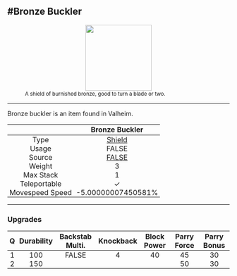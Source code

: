 <meta property="og:title" content="Bronze Buckler - MoreValheim" /><meta property="og:type" content="website" /><meta property="og:image" content="/assets/bronze_buckler.png" /><meta property="og:description" content="Bronze Buckler is an item found in Valheim." /><meta name="theme-color" content="#546D78"><meta name="twitter:card" content="summary_large_image">
#Bronze Buckler
-------------
<style>img {width:20px;}.tb {width:150px;display: block;margin-left: auto;margin-right: auto;}</style>

<style>.md-typeset table:not([class]) th:not([align]) {min-width:unset!important;}</style>
<style>td{padding:0em 0.3em!important;text-align:center!important;border-left:.05rem solid var(--md-default-fg-color--lightest)}</style>

<style>th{padding:0.1em 0.3em!important;text-align:center!important;font-weight:bold}</style>

<style>pre{text-align:right!important}</style>
<style>table tr td:first-child {border-left: 0;};</style>

<figure><img src="/assets/bronze_buckler.png" class="tb" /><figcaption><small>A shield of burnished bronze, good to turn a blade or two.</small></figcaption></figure>

-------------

Bronze buckler is an item found in Valheim.

|        | Bronze Buckler              |
| ----------- | ------------------------------------ |
| Type | [Shield](../../types/shield)
| Usage | FALSE<br>
| Source | [FALSE](../../items/false)
| Weight | 3 |
| Max Stack | 1 |
| Teleportable | ✓
| Movespeed Speed | -5.00000007450581%


-------------

### Upgrades
| Q | Durability | Backstab Multi. | Knockback | Block Power | Parry Force | Parry Bonus
| - | - | - | - | - | - | - 
1 | 100 | FALSE | 4 | 40 | 45 | 30 | 2 | 
 | 2 | 150 |  |  |  | 50 | 30 |  | 
